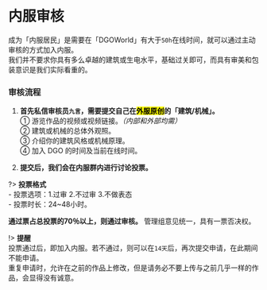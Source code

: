 <!-- guide/join/MainResident-->

# 内服审核

成为「内服居民」是需要在「DGOWorld」有大于`50h`在线时间，就可以通过主动审核的方式加入内服。<br/>
我们并不要求你具有多么卓越的建筑或生电水平，基础过关即可，而具有审美和包装意识是我们实际看重的。



### 审核流程

1. **首先私信审核员`九言`，需要提交自己在<mark>外服原创</mark>的「建筑/机械」。** <br/>
    ① 游览作品的视频或视频链接。*（内部和外部均需）*<br/>
    ② 建筑或机械的总体外观照。<br/>
    ③ 介绍你的建筑风格或机械原理。<br/>
    ④ 加入 DGO 的时间及当前在线时间。

2. **提交后，我们会在内服群内进行讨论投票。** 

?> **投票格式** <br/>
    - 投票选项：1.过审 2.不过审 3.不做表态<br/>
    - 投票时长：24~48小时。

 **通过票占总投票的70％以上，则通过审核。** 管理组意见统一，具有一票否决权。

!> **提醒** <br/>
投票通过后，即加入内服。若不通过，则可以在`14天`后，再次提交申请，在此期间不能申请。<br/>
重复申请时，允许在之前的作品上修改，但是请务必不要上传与之前几乎一样的作品，会显得没有诚意。


